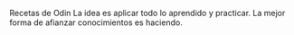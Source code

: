 Recetas de Odin
La idea es aplicar todo lo aprendido y practicar. La mejor forma de afianzar conocimientos es haciendo.

